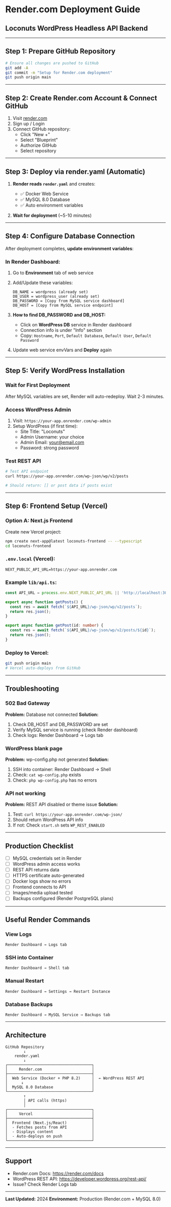 # Render.com Deployment Guide

## Loconuts WordPress Headless API Backend

---

## Step 1: Prepare GitHub Repository

```bash
# Ensure all changes are pushed to GitHub
git add -A
git commit -m "Setup for Render.com deployment"
git push origin main
```

---

## Step 2: Create Render.com Account & Connect GitHub

1. Visit [render.com](https://render.com)
2. Sign up / Login
3. Connect GitHub repository:
   - Click "New +"
   - Select "Blueprint"
   - Authorize GitHub
   - Select repository

---

## Step 3: Deploy via render.yaml (Automatic)

1. **Render reads `render.yaml`** and creates:
   - ✅ Docker Web Service
   - ✅ MySQL 8.0 Database
   - ✅ Auto environment variables

2. **Wait for deployment** (~5-10 minutes)

---

## Step 4: Configure Database Connection

After deployment completes, **update environment variables**:

### In Render Dashboard:

1. Go to **Environment** tab of web service
2. Add/Update these variables:

   ```
   DB_NAME = wordpress (already set)
   DB_USER = wordpress_user (already set)
   DB_PASSWORD = [Copy from MySQL service dashboard]
   DB_HOST = [Copy from MySQL service endpoint]
   ```

3. **How to find DB_PASSWORD and DB_HOST:**
   - Click on **WordPress DB** service in Render dashboard
   - Connection info is under "Info" section
   - Copy: `Hostname`, `Port`, `Default Database`, `Default User`, `Default Password`

4. Update web service envVars and **Deploy** again

---

## Step 5: Verify WordPress Installation

### Wait for First Deployment
After MySQL variables are set, Render will auto-redeploy. Wait 2-3 minutes.

### Access WordPress Admin
1. Visit: `https://your-app.onrender.com/wp-admin`
2. Setup WordPress (if first time):
   - Site Title: "Loconuts"
   - Admin Username: your choice
   - Admin Email: your@email.com
   - Password: strong password

### Test REST API
```bash
# Test API endpoint
curl https://your-app.onrender.com/wp-json/wp/v2/posts

# Should return: [] or post data if posts exist
```

---

## Step 6: Frontend Setup (Vercel)

### Option A: Next.js Frontend

Create new Vercel project:

```bash
npm create next-app@latest loconuts-frontend -- --typescript
cd loconuts-frontend
```

### `.env.local` (Vercel):
```
NEXT_PUBLIC_API_URL=https://your-app.onrender.com
```

### Example `lib/api.ts`:
```typescript
const API_URL = process.env.NEXT_PUBLIC_API_URL || 'http://localhost:3000';

export async function getPosts() {
  const res = await fetch(`${API_URL}/wp-json/wp/v2/posts`);
  return res.json();
}

export async function getPost(id: number) {
  const res = await fetch(`${API_URL}/wp-json/wp/v2/posts/${id}`);
  return res.json();
}
```

### Deploy to Vercel:
```bash
git push origin main
# Vercel auto-deploys from GitHub
```

---

## Troubleshooting

### 502 Bad Gateway
**Problem:** Database not connected
**Solution:** 
1. Check DB_HOST and DB_PASSWORD are set
2. Verify MySQL service is running (check Render dashboard)
3. Check logs: Render Dashboard → Logs tab

### WordPress blank page
**Problem:** wp-config.php not generated
**Solution:**
1. SSH into container: Render Dashboard → Shell
2. Check: `cat wp-config.php` exists
3. Check: `php wp-config.php` has no errors

### API not working
**Problem:** REST API disabled or theme issue
**Solution:**
1. Test: `curl https://your-app.onrender.com/wp-json/`
2. Should return WordPress API info
3. If not: Check `start.sh` sets `WP_REST_ENABLED`

---

## Production Checklist

- [ ] MySQL credentials set in Render
- [ ] WordPress admin access works
- [ ] REST API returns data
- [ ] HTTPS certificate auto-generated
- [ ] Docker logs show no errors
- [ ] Frontend connects to API
- [ ] Images/media upload tested
- [ ] Backups configured (Render PostgreSQL plans)

---

## Useful Render Commands

### View Logs
```
Render Dashboard → Logs tab
```

### SSH into Container
```
Render Dashboard → Shell tab
```

### Manual Restart
```
Render Dashboard → Settings → Restart Instance
```

### Database Backups
```
Render Dashboard → MySQL Service → Backups tab
```

---

## Architecture

```
GitHub Repository
        ↓
    render.yaml
        ↓
┌─────────────────────────────────────┐
│     Render.com                      │
├─────────────────────────────────────┤
│  Web Service (Docker + PHP 8.2)     │  ← WordPress REST API
│      ↓                              │
│  MySQL 8.0 Database                 │
└─────────────────────────────────────┘
        ↑
        │ API calls (https)
        │
┌─────────────────────────────────────┐
│     Vercel                          │
├─────────────────────────────────────┤
│  Frontend (Next.js/React)           │
│  - Fetches posts from API           │
│  - Displays content                 │
│  - Auto-deploys on push             │
└─────────────────────────────────────┘
```

---

## Support

- Render.com Docs: https://render.com/docs
- WordPress REST API: https://developer.wordpress.org/rest-api/
- Issue? Check Render Logs tab

---

**Last Updated:** 2024
**Environment:** Production (Render.com + MySQL 8.0)